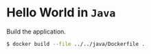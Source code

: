 # Hello World in `Java`

Build the application.

```sh
$ docker build --file ../../java/Dockerfile .
```